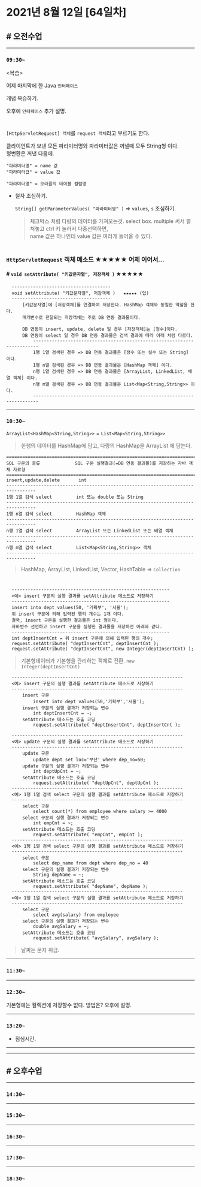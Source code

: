 # 2021년 8월 12일 [64일차]

## # 오전수업
----
### `09:30~`  

<복습>      

어제 마지막에 한 Java `인터페이스`       

개념 복습하기.     

오후에 `인터페이스` 추가 설명.     

#      

`[HttpServletRequest] 객체`를 `request 객체`라고 부르기도 한다.   

클라이언트가 보낸 모든 파라미터명와 파라미터값은 꺼낼때 모두 String형 이다.    
형변환은 꺼낸 다음에.    

```
"파라미터명" = name 값  
"파라미터값" = value 값  

"파라미터명" = 오라클의 테이블 컬럼명
```

- 철자 조심하기.  
  
  `String[] getParameterValues( "파라미터명" )` => `values`, `s` 조심하기.     
  > 체크박스 처럼 다량의 데이터를 가져오는것. select box. multiple 써서 펼쳐놓고 ctrl 키 눌러서 다중선택하면,    
  > name 값은 하나인데 value 값은 여러개 들어올 수 있다.    

#

### `HttpServletRequest` 객체 메소드   ★★★★★  어제 이어서...


#### # `void setAttribute( "키값문자열", 저장객체 )`   ★★★★★

```
  -------------------------------------
  void setAttribute( "키값문자열", 저장객체 )   ★★★★★ (입)
  -------------------------------------
      [키값문자열]에 [저장객체]를 연결하여 저장한다. HashMap 객체와 동일한 역할을 한다.  
      매개변수로 전달되는 저장객체는 주로 DB 연동 결과물이다.  

      DB 연동이 insert, update, delete 일 경우 [저장객체]는 [정수]이다.  
      DB 연동이 select 일 경우 DB 연동 결과물은 검색 결과에 따라 아래 처럼 다르다.  
          ------------------------------------------------------------------------
          1행 1열 검색된 경우 => DB 연동 결과물은 [정수 또는 실수 또는 String] 이다.    
          1행 n열 검색된 경우 => DB 연동 결과물은 [HashMap 객체] 이다.    
          n행 1열 검색된 경우 => DB 연동 결과물은 [ArrayList, LinkedList, 배열 객체] 이다.    
          n행 m열 검색된 경우 => DB 연동 결과물은 List<Map<String,String>> 이다.    
          ------------------------------------------------------------------------
```

----
### `10:30~`

`ArrayList<HashMap<String,String>>` = `List<Map<String,String>>`  
> 한행의 데이터를 HashMap에 담고, 다량의 HashMap을 ArrayList 에 담는다.    

```
=================================================================================
SQL 구문의 종류             SQL 구문 실행결과(=DB 연동 결과물)를 저장하는 자바 객체 자료형
=================================================================================
insert,update,delete       int
---------------------------------------------------------------------------------
1행 1열 검색 select         int 또는 double 또는 String
---------------------------------------------------------------------------------
1행 n열 검색 select         HashMap 객체   
---------------------------------------------------------------------------------
n행 1열 검색 select         ArrayList 또는 LinkedList 또는 배열 객체
---------------------------------------------------------------------------------
n행 m열 검색 select         List<Map<String,String>> 객체
---------------------------------------------------------------------------------
```
> HashMap, ArrayList, LinkedList, Vector, HashTable => `Collection`

#

```
  -----------------------------------------------------------
  <예> insert 구문의 실행 결과를 setAttribute 메소드로 저장하기
  -----------------------------------------------------------
  insert into dept values(50, '기획부', '서울');
  위 insert 구문에 의해 입력된 행의 개수는 1개 이다.    
  결국, insert 구문을 실행한 결과물은 int 형이다.  
  자바변수 선언하고 insert 구문을 실행한 결과물을 저장하면 아래와 같다.  
  -----------------------------------------------------------
  int deptInsertCnt = 위 insert 구문에 의해 입력된 행의 개수;
  request.setAttribute( "deptInsertCnt", deptInsertCnt );
  request.setAttribute( "deptInsertCnt", new Integer(deptInsertCnt) );
```

> 기본형데이터가 기본형을 관리하는 객체로 전환. `new Integer(deptInsertCnt)`

```
  ----------------------------------------------------------------
  <예> insert 구문의 실행 결과를 setAttribute 메소드로 저장하기
  ----------------------------------------------------------------
      insert 구문
          insert into dept values(50,'기획부','서울');
      insert 구문의 실행 결과가 저장되는 변수 
          int deptInsertCnt = ~;
      setAttribute 메소드는 호출 코딩
          request.setAttribute( "deptInsertCnt", deptInsertCnt );

  ----------------------------------------------------------------
  <예> update 구문의 실행 결과를 setAttribute 메소드로 저장하기
  ----------------------------------------------------------------
      update 구문
          update dept set loc='부산' where dep_no=50; 
      update 구문의 실행 결과가 저장되는 변수 
          int deptUpCnt = ~;
      setAttribute 메소드는 호출 코딩
          request.setAttribute( "deptUpCnt", deptUpCnt );
  ----------------------------------------------------------------
  <예> 1행 1열 검색 select 구문의 실행 결과를 setAttribute 메소드로 저장하기
  ----------------------------------------------------------------
      select 구문  
          select count(*) from employee where salary >= 4000
      select 구문의 실행 결과가 저장되는 변수 
          int empCnt = ~;
      setAttribute 메소드는 호출 코딩
          request.setAttribute( "empCnt", empCnt );
  ----------------------------------------------------------------
  <예> 1행 1열 검색 select 구문의 실행 결과를 setAttribute 메소드로 저장하기
  ----------------------------------------------------------------
      select 구문  
          select dep_name from dept where dep_no = 40
      select 구문의 실행 결과가 저장되는 변수 
          String depName = ~;
      setAttribute 메소드는 호출 코딩
          request.setAttribute( "depName", depName );
  ----------------------------------------------------------------
  <예> 1행 1열 검색 select 구문의 실행 결과를 setAttribute 메소드로 저장하기
  ----------------------------------------------------------------
      select 구문  
          select avg(salary) from employee
      select 구문의 실행 결과가 저장되는 변수 
          double avgSalary = ~;
      setAttribute 메소드는 호출 코딩
          request.setAttribute( "avgSalary", avgSalary );
```
> 날짜는 문자 취급.  

----
### `11:30~`








----
### `12:30~`







기본형에는 컬렉션에 저장할수 없다. 방법은?  오후에 설명.  

----
### `13:20~`

  - 점심시간.

---
---

## # 오후수업

---
### `14:30~`










---
### `15:30~`









----
### `16:30~`








----
### `17:30~`








----
### `18:30~`
